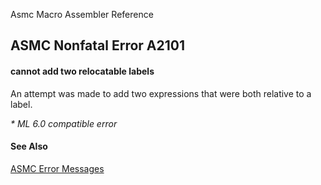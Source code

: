 Asmc Macro Assembler Reference

## ASMC Nonfatal Error A2101

#### cannot add two relocatable labels

An attempt was made to add two expressions that were both relative to a label.

_* ML 6.0 compatible error_

#### See Also

[ASMC Error Messages](readme.md)